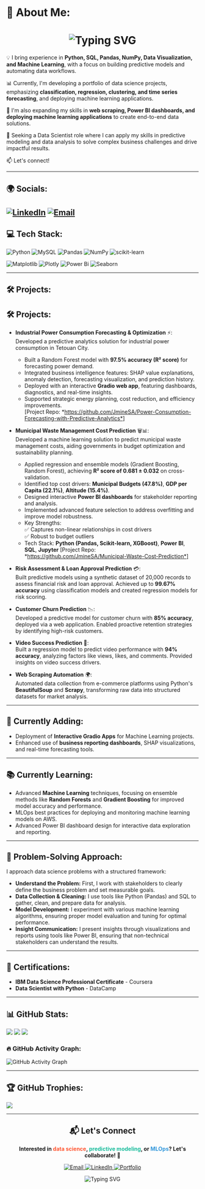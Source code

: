 # 💫 About Me:

<h1 align="center">
  <img src="https://readme-typing-svg.demolab.com?font=Fira+Code&weight=600&size=22&pause=1000&color=1E90FF&center=true&vCenter=true&width=700&lines=👋+Hi,+I'm+Lesiba+James+Kganyago;An+Informatics+Graduate;Aspiring+Data+Scientist;Passionate+About+Leveraging+Data;Driving+Actionable+Business+Insights!" alt="Typing SVG">
</h1>



💡 I bring experience in **Python, SQL, Pandas, NumPy, Data Visualization, and Machine Learning**, with a focus on building predictive models and automating data workflows.

📊 Currently, I'm developing a portfolio of data science projects, emphasizing **classification, regression, clustering, and time series forecasting**, and deploying machine learning applications.

🚀 I'm also expanding my skills in **web scraping, Power BI dashboards, and deploying machine learning applications** to create end-to-end data solutions.

🎯 Seeking a Data Scientist role where I can apply my skills in predictive modeling and data analysis to solve complex business challenges and drive impactful results.

📫 Let's connect!

---

## 🌍 Socials:
[![LinkedIn](https://img.shields.io/badge/LinkedIn-%230077B5.svg?logo=linkedin&logoColor=white)](https://www.linkedin.com/in/lesiba-kganyago-a39b302b0/)
[![Email](https://img.shields.io/badge/Email-D14836?logo=gmail&logoColor=white)](mailto:lesibajmine@gmail.com)
---

## 💻 Tech Stack:
![Python](https://img.shields.io/badge/python-3.9-3670A0?style=for-the-badge&logo=python&logoColor=ffdd54) ![MySQL](https://img.shields.io/badge/mysql-4479A1.svg?style=for-the-badge&logo=mysql&logoColor=white) ![Pandas](https://img.shields.io/badge/pandas-%23150458.svg?style=for-the-badge&logo=pandas&logoColor=white)
![NumPy](https://img.shields.io/badge/numpy-%23013243.svg?style=for-the-badge&logo=numpy&logoColor=white)
![scikit-learn](https://img.shields.io/badge/scikit--learn-%23F7931E.svg?style=for-the-badge&logo=scikit-learn&logoColor=white)

![Matplotlib](https://img.shields.io/badge/Matplotlib-%23ffffff.svg?style=for-the-badge&logo=Matplotlib&logoColor=black)
![Plotly](https://img.shields.io/badge/Plotly-%233F4F75.svg?style=for-the-badge&logo=plotly&logoColor=white)
![Power Bi](https://img.shields.io/badge/power_bi-F2C811?style=for-the-badge&logo=powerbi&logoColor=black)
![Seaborn](https://img.shields.io/badge/seaborn-%23FF6F00.svg?style=for-the-badge&logo=seaborn&logoColor=white)

---

## 🛠 Projects:

## 🛠 Projects:

- **Industrial Power Consumption Forecasting & Optimization** ⚡:  
  Developed a predictive analytics solution for industrial power consumption in Tetouan City.  
  - Built a Random Forest model with **97.5% accuracy (R² score)** for forecasting power demand.  
  - Integrated business intelligence features: SHAP value explanations, anomaly detection, forecasting visualization, and prediction history.  
  - Deployed with an interactive **Gradio web app**, featuring dashboards, diagnostics, and real-time insights.  
  - Supported strategic energy planning, cost reduction, and efficiency improvements.  
  [Project Repo: *https://github.com/JmineSA/Power-Consumption-Forecasting-with-Predictive-Analytics*]

- **Municipal Waste Management Cost Prediction** 🗑️📊:  
  Developed a machine learning solution to predict municipal waste management costs, aiding governments in budget optimization and sustainability planning.  
  - Applied regression and ensemble models (Gradient Boosting, Random Forest), achieving **R² score of 0.681 ± 0.032** on cross-validation.  
  - Identified top cost drivers: **Municipal Budgets (47.8%)**, **GDP per Capita (22.1%)**, **Altitude (15.4%)**.  
  - Designed interactive **Power BI dashboards** for stakeholder reporting and analysis.  
  - Implemented advanced feature selection to address overfitting and improve model robustness.  
  - Key Strengths:  
    ✅ Captures non-linear relationships in cost drivers  
    ✅ Robust to budget outliers  
  - Tech Stack: **Python (Pandas, Scikit-learn, XGBoost)**, **Power BI**, **SQL**, **Jupyter**
    [Project Repo: *https://github.com/JmineSA/Municipal-Waste-Cost-Prediction*]

- **Risk Assessment & Loan Approval Prediction** 💳:  
  Built predictive models using a synthetic dataset of 20,000 records to assess financial risk and loan approval. Achieved up to **99.67% accuracy** using classification models and created regression models for risk scoring.  

- **Customer Churn Prediction** 📉:  
  Developed a predictive model for customer churn with **85% accuracy**, deployed via a web application. Enabled proactive retention strategies by identifying high-risk customers.  

- **Video Success Prediction** 🎥:  
  Built a regression model to predict video performance with **94% accuracy**, analyzing factors like views, likes, and comments. Provided insights on video success drivers.  

- **Web Scraping Automation** 🌍:  
  Automated data collection from e-commerce platforms using Python's **BeautifulSoup** and **Scrapy**, transforming raw data into structured datasets for market analysis.  

---

## 🚀 Currently Adding:
- Deployment of **Interactive Gradio Apps** for Machine Learning projects.  
- Enhanced use of **business reporting dashboards**, SHAP visualizations, and real-time forecasting tools.  



---

## 📚 Currently Learning:

- Advanced **Machine Learning** techniques, focusing on ensemble methods like **Random Forests** and **Gradient Boosting** for improved model accuracy and performance.
- MLOps best practices for deploying and monitoring machine learning models on AWS.
- Advanced Power BI dashboard design for interactive data exploration and reporting.

---

## 🧠 Problem-Solving Approach:

I approach data science problems with a structured framework:
- **Understand the Problem:** First, I work with stakeholders to clearly define the business problem and set measurable goals.
- **Data Collection & Cleaning:** I use tools like Python (Pandas) and SQL to gather, clean, and prepare data for analysis.
- **Model Development:** I experiment with various machine learning algorithms, ensuring proper model evaluation and tuning for optimal performance.
- **Insight Communication:** I present insights through visualizations and reports using tools like Power BI, ensuring that non-technical stakeholders can understand the results.

---

## 📜 Certifications:

- **IBM Data Science Professional Certificate** - Coursera
- **Data Scientist with Python** - DataCamp

---

## 📊 GitHub Stats:

![](https://github-readme-stats.vercel.app/api?username=JmineSA&theme=tokyonight&hide_border=false&include_all_commits=true&count_private=true)
![](https://nirzak-streak-stats.vercel.app/?user=JmineSA&theme=tokyonight&hide_border=false)
![](https://github-readme-stats.vercel.app/api/top-langs/?username=JmineSA&theme=tokyonight&hide_border=false&include_all_commits=true&count_private=true&layout=compact)

### 🔥 GitHub Activity Graph:

![GitHub Activity Graph](https://github-readme-activity-graph.vercel.app/graph?username=JmineSA&theme=react-dark)

---

## 🏆 GitHub Trophies:

![](https://github-profile-trophy.vercel.app/?username=JmineSA&theme=radical&no-frame=false&no-bg=true&margin-w=4)

---

<h2 align="center">📬 Let's Connect</h2>

<p align="center">
  <b>Interested in <span style="color:#ff5733;">data science</span>, <span style="color:#1abc9c;">predictive modeling</span>, or <span style="color:#3498db;">MLOps</span>? Let's collaborate! 🚀</b>
</p>

<p align="center">
  <a href="mailto:lesibajmine@gmail.com">
    <img src="https://img.shields.io/badge/Email-D14836?style=for-the-badge&logo=gmail&logoColor=white" alt="Email">
  </a>
  <a href="https://www.linkedin.com/in/lesiba-kganyago-a39b302b0/">
    <img src="https://img.shields.io/badge/LinkedIn-0077B5?style=for-the-badge&logo=linkedin&logoColor=white" alt="LinkedIn">
  </a>
  <a href="https://yourportfolio.com">
    <img src="https://img.shields.io/badge/Portfolio-FF5733?style=for-the-badge&logo=google-chrome&logoColor=white" alt="Portfolio">
  </a>
</p>

<p align="center">
  <img src="https://readme-typing-svg.demolab.com?font=Fira+Code&weight=600&size=18&pause=1000&color=F79B29&center=true&width=435&lines=Let's+work+on+something+amazing!;Open+to+collaborations!;Feel+free+to+reach+out!+🚀" alt="Typing SVG">
</p>



